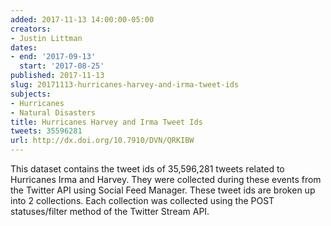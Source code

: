 ```yaml
---
added: 2017-11-13 14:00:00-05:00
creators:
- Justin Littman
dates:
- end: '2017-09-13'
  start: '2017-08-25'
published: 2017-11-13
slug: 20171113-hurricanes-harvey-and-irma-tweet-ids
subjects:
- Hurricanes
- Natural Disasters
title: Hurricanes Harvey and Irma Tweet Ids
tweets: 35596281
url: http://dx.doi.org/10.7910/DVN/QRKIBW
---
```


This dataset contains the tweet ids of 35,596,281 tweets related to Hurricanes Irma and Harvey. They were collected during these events from the Twitter API using Social Feed Manager. These tweet ids are broken up into 2 collections. Each collection was collected using the POST statuses/filter method of the Twitter Stream API.
